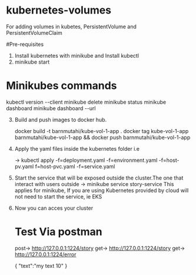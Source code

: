 # kubernetes-volumes
For adding volumes in kubetes, PersistentVolume and PersistentVolumeClaim

#Pre-requisites 

1. Install kubernetes with minikube and Install kubectl
2. minikube start 

# Minikubes commands
 kubectl version --client
 minikube delete
 minikube status
 minikube dashboard
 minikube dashboard --url

 3. Build and push images to docker hub.
    
    docker build -t barnmutahi/kube-vol-1-app .
    docker tag kube-vol-1-app barnmutahi/kube-vol-1-app && docker push barnmutahi/kube-vol-1-app
    <!-- docker tag kube-vol-1-app barnmutahi/kube-vol-1-app && docker push barnmutahi/kube-vol-1-app -->
 
 4. Apply the yaml files inside the kubernetes folder i.e
     
      -> kubectl apply -f=deployment.yaml -f=environment.yaml -f=host-pv.yaml f=host-pvc.yaml -f=service.yaml

 5. Start the service that will be exposed outside the cluster.The one that interact with users outside
     ->  minikube service story-service
      This applies for minikube, If you are using Kubernetes provided by cloud will not need to start the service, ie EKS 
 6. Now you can acces your cluster     

     # Test Via postman 
    post-> http://127.0.0.1:1224/story
    get-> http://127.0.0.1:1224/story
    get-> http://127.0.0.1:1224/error

     {
   "text":"my text 10" 
      }


     
         
 